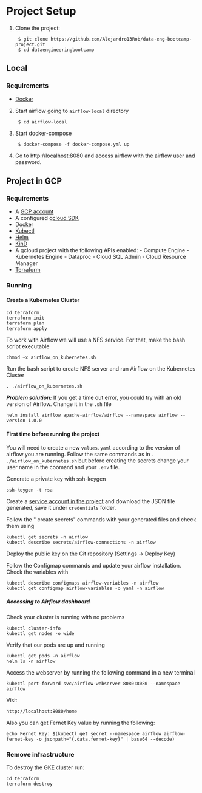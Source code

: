 # Project Setup

1. Clone the project:

        $ git clone https://github.com/Alejandro13Rob/data-eng-bootcamp-project.git
        $ cd dataengineeringbootcamp

## Local
### Requirements

- [Docker](https://www.docker.com/get-started/)

2. Start airflow going to `airflow-local` directory

        $ cd airflow-local

4. Start docker-compose

        $ docker-compose -f docker-compose.yml up

4. Go to http://localhost:8080 and access airflow with the airflow user and password.


## Project in GCP

### Requirements

- A [GCP account](https://console.cloud.google.com/) 
- A configured [gcloud SDK](https://cloud.google.com/sdk/docs/install-sdk)
- [Docker](https://www.docker.com/get-started/)
- [Kubectl](https://kubernetes.io/docs/reference/kubectl/kubectl/)
- [Helm](https://helm.sh/docs/intro/install/)
- [KinD](https://kind.sigs.k8s.io/docs/user/quick-start/)
- A gcloud project with the following APIs enabled:
        - Compute Engine
        - Kubernetes Engine
        - Dataproc
        - Cloud SQL Admin
        - Cloud Resource Manager
- [Terraform](https://learn.hashicorp.com/tutorials/terraform/install-cli)

### Running

#### Create a Kubernetes Cluster

```shell
cd terraform
terraform init
terraform plan
terraform apply
```

To work with Airflow we will use a NFS service. For that, make the bash script executable
```shell
chmod +x airflow_on_kubernetes.sh 
````

Run the bash script to create NFS server and run Airflow on the Kubernetes Cluster
```shell
. ./airflow_on_kubernetes.sh
```


***Problem solution:*** If you get a time out error, you could try with an old version of Airflow. Change it in the `.sh` file 
```shell
helm install airflow apache-airflow/airflow --namespace airflow --version 1.0.0
```

#### First time before running the project
You will need to create a new `values.yaml` according to the version of airflow you are running.
Follow the same commands as in `. ./airflow_on_kubernetes.sh` but before creating the secrets change your user name in the coomand and your `.env` file.

Generate a private key with ssh-keygen
````
ssh-keygen -t rsa
````
Create a [service account in the project](https://console.cloud.google.com/iam-admin/serviceaccounts) and download the JSON file generated, save it under `credentials` folder.

Follow the " create secrets" commands with your generated files and check them using
```
kubectl get secrets -n airflow
kubectl describe secrets/airflow-connections -n airflow
```

Deploy the public key on the Git repository (Settings -> Deploy Key)

Follow the Configmap commands and update your airflow installation.
Check the variables with
```
kubectl describe configmaps airflow-variables -n airflow
kubectl get configmap airflow-variables -o yaml -n airflow
```

##### Accessing to Airflow dashboard

Check your cluster is running with no problems
```
kubectl cluster-info
kubectl get nodes -o wide
```
Verify that our pods are up and running
```
kubectl get pods -n airflow
helm ls -n airflow
```

Access the webserver by running the following command in a new terminal
```
kubectl port-forward svc/airflow-webserver 8080:8080 --namespace airflow
```
Visit 
```
http://localhost:8080/home
```
Also you can get Fernet Key value by running the following:
```
echo Fernet Key: $(kubectl get secret --namespace airflow airflow-fernet-key -o jsonpath="{.data.fernet-key}" | base64 --decode)
```


### Remove infrastructure
To destroy the GKE cluster run:

```
cd terraform
terraform destroy
```
